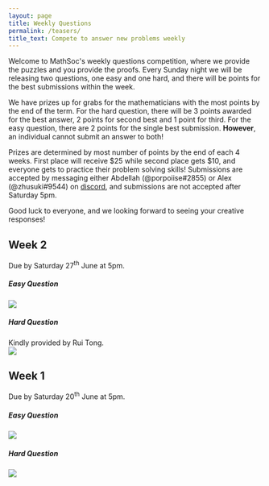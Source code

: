 ```yaml
---
layout: page
title: Weekly Questions
permalink: /teasers/
title_text: Compete to answer new problems weekly
---
```


Welcome to MathSoc's weekly questions competition, where we provide the puzzles and you provide the proofs. Every Sunday night we will be releasing two questions, one easy and one hard, and there will be points for the best submissions within the week.

We have prizes up for grabs for the mathematicians with the most points by the end of the term. For the hard question, there will be 3 points awarded for the best answer, 2 points for second best and 1 point for third. For the easy question, there are 2 points for the single best submission. <b>However</b>, an individual cannot submit an answer to both!

Prizes are determined by most number of points by the end of each 4 weeks. First place will receive $25 while second place gets $10, and everyone gets to practice their problem solving skills! Submissions are accepted by messaging either Abdellah (@porpoiise#2855) or Alex (@zhusuki#9544) on <a href="https://discord.com/invite/Y7FFXxh">discord</a>, and submissions are not accepted after Saturday 5pm.

Good luck to everyone, and we looking forward to seeing your creative responses!

<h2>Week 2</h2>
Due by Saturday 27<sup>th</sup> June at 5pm.
<h5>Easy Question</h5>
<img src="{{ site.images }}/questions/week2e.png">
<h5>Hard Question</h5>
Kindly provided by Rui Tong.<br />
<img src="{{ site.images }}/questions/week2h.png">

<h2>Week 1</h2>
Due by Saturday 20<sup>th</sup> June at 5pm.
<h5>Easy Question</h5>
<img src="{{ site.images }}/questions/week1e.png">
<h5>Hard Question</h5>
<img src="{{ site.images }}/questions/week1h.png">